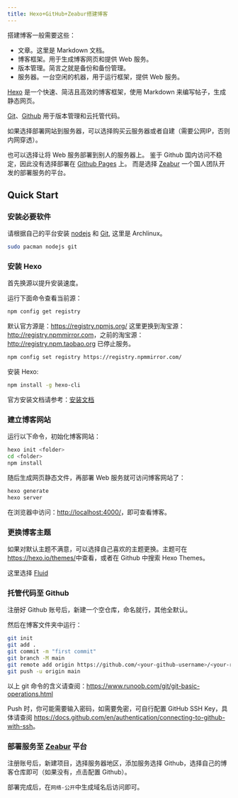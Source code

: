 ```yaml
---
title: Hexo+GitHub+Zeabur搭建博客
---
```


搭建博客一般需要这些：

- 文章。这里是 Markdown 文档。
- 博客框架。用于生成博客网页和提供 Web 服务。
- 版本管理。简言之就是备份和备份管理。
- 服务器。一台空闲的机器，用于运行框架，提供 Web 服务。

[Hexo](https://hexo.io/) 是一个快速、简洁且高效的博客框架，使用 Markdown 来编写帖子，生成静态网页。

[Git](https://git-scm.com/)、[Github](https://github.com/) 用于版本管理和云托管代码。

如果选择部署网站到服务器，可以选择购买云服务器或者自建（需要公网IP，否则内网穿透）。

也可以选择让将 Web 服务部署到别人的服务器上。
鉴于 Github 国内访问不稳定，因此没有选择部署在 [Github Pages](https://pages.github.com/) 上。
而是选择 [Zeabur](https://zeabur.com/) 一个国人团队开发的部署服务的平台。

## Quick Start

### 安装必要软件

请根据自己的平台安装 [nodejs](https://nodejs.org/en/) 和 [Git](https://git-scm.com/), 这里是 Archlinux。

```bash
sudo pacman nodejs git
```

### 安装 Hexo

首先换源以提升安装速度。

运行下面命令查看当前源：

```bash
npm config get registry
```

默认官方源是：<https://registry.npmjs.org/>
这里更换到淘宝源：<http://registry.npmmirror.com>，之前的淘宝源：<http://registry.npm.taobao.org> 已停止服务。

```bash
npm config set registry https://registry.npmmirror.com/
```

安装 Hexo:

```bash
npm install -g hexo-cli
```

官方安装文档请参考：[安装文档](https://hexo.io/zh-cn/docs/)

### 建立博客网站

运行以下命令，初始化博客网站：

```bash
hexo init <folder>
cd <folder>
npm install
```

随后生成网页静态文件，再部署 Web 服务就可访问博客网站了：

```bash
hexo generate
hexo server
```

在浏览器中访问：<http://localhost:4000/>，即可查看博客。

### 更换博客主题

如果对默认主题不满意，可以选择自己喜欢的主题更换。主题可在<https://hexo.io/themes/>中查看，或者在 Github 中搜索 Hexo Themes。

这里选择 [Fluid](https://github.com/fluid-dev/hexo-theme-fluid)

### 托管代码至 Github

注册好 Github 账号后，新建一个空仓库，命名就行，其他全默认。

然后在博客文件夹中运行：

```bash
git init
git add .
git commit -m "first commit"
git branch -M main
git remote add origin https://github.com/<your-github-username>/<your-repo-name>.git
git push -u origin main
```

以上 git 命令的含义请查阅：<https://www.runoob.com/git/git-basic-operations.html>

Push 时，你可能需要输入密码，如需要免密，可自行配置 GitHub SSH Key，具体请查阅 <https://docs.github.com/en/authentication/connecting-to-github-with-ssh>。

### 部署服务至 [Zeabur](https://zeabur.com/) 平台

注册账号后，新建项目，选择服务器地区，添加服务选择 Github，选择自己的博客仓库即可（如果没有，点击配置 Github）。

部署完成后，在`网络-公开`中生成域名后访问即可。
